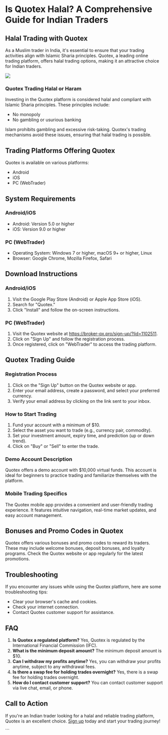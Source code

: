 # Is Quotex Halal? A Comprehensive Guide for Indian Traders

## Halal Trading with Quotex

As a Muslim trader in India, it\'s essential to ensure that your trading
activities align with Islamic Sharia principles. Quotex, a leading
online trading platform, offers halal trading options, making it an
attractive choice for Indian traders.

[![](https://static.quotex.io/files/4_en/300_250.jpg)](https://traff.sbs/brokerqxlid)

### Quotex Trading Halal or Haram

Investing in the Quotex platform is considered halal and compliant with
Islamic Sharia principles. These principles include:

-   No monopoly
-   No gambling or usurious banking

Islam prohibits gambling and excessive risk-taking. Quotex\'s trading
mechanisms avoid these issues, ensuring that halal trading is possible.

## Trading Platforms Offering Quotex

Quotex is available on various platforms:

-   Android
-   iOS
-   PC (WebTrader)

## System Requirements

### Android/iOS

-   Android: Version 5.0 or higher
-   iOS: Version 9.0 or higher

### PC (WebTrader)

-   Operating System: Windows 7 or higher, macOS 9+ or higher, Linux
-   Browser: Google Chrome, Mozilla Firefox, Safari

## Download Instructions

### Android/iOS

1.  Visit the Google Play Store (Android) or Apple App Store (iOS).
2.  Search for "Quotex."
3.  Click "Install" and follow the on-screen instructions.

### PC (WebTrader)

1.  Visit the Quotex website at
    https://broker-qx.pro/sign-up/?lid=1102511.
2.  Click on "Sign Up" and follow the registration process.
3.  Once registered, click on "WebTrader" to access the trading
    platform.

## Quotex Trading Guide

### Registration Process

1.  Click on the "Sign Up" button on the Quotex website or app.
2.  Enter your email address, create a password, and select your
    preferred currency.
3.  Verify your email address by clicking on the link sent to your
    inbox.

### How to Start Trading

1.  Fund your account with a minimum of \$10.
2.  Select the asset you want to trade (e.g., currency pair, commodity).
3.  Set your investment amount, expiry time, and prediction (up or down
    trend).
4.  Click on "Buy" or "Sell" to enter the trade.

### Demo Account Description

Quotex offers a demo account with \$10,000 virtual funds. This account
is ideal for beginners to practice trading and familiarize themselves
with the platform.

### Mobile Trading Specifics

The Quotex mobile app provides a convenient and user-friendly trading
experience. It features intuitive navigation, real-time market updates,
and easy account management.

## Bonuses and Promo Codes in Quotex

Quotex offers various bonuses and promo codes to reward its traders.
These may include welcome bonuses, deposit bonuses, and loyalty
programs. Check the Quotex website or app regularly for the latest
promotions.

## Troubleshooting

If you encounter any issues while using the Quotex platform, here are
some troubleshooting tips:

-   Clear your browser\'s cache and cookies.
-   Check your internet connection.
-   Contact Quotex customer support for assistance.

## FAQ

1.  **Is Quotex a regulated platform?** Yes, Quotex is regulated by the
    International Financial Commission (IFC).
2.  **What is the minimum deposit amount?** The minimum deposit amount
    is \$10.
3.  **Can I withdraw my profits anytime?** Yes, you can withdraw your
    profits anytime, subject to any withdrawal fees.
4.  **Is there a swap fee for holding trades overnight?** Yes, there is
    a swap fee for holding trades overnight.
5.  **How do I contact customer support?** You can contact customer
    support via live chat, email, or phone.

## Call to Action

If you\'re an Indian trader looking for a halal and reliable trading
platform, Quotex is an excellent choice. [Sign
up](\%22https://broker-qx.pro/sign-up/?lid=1102511\%22) today and start
your trading journey!

\`\`\`

